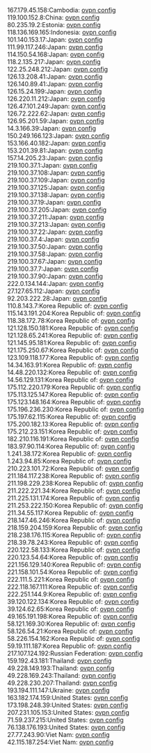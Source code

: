 167.179.45.158:Cambodia: [ovpn config](vpn/167_179_45_158.ovpn)  
119.100.152.8:China: [ovpn config](vpn/119_100_152_8.ovpn)  
80.235.19.2:Estonia: [ovpn config](vpn/80_235_19_2.ovpn)  
118.136.169.165:Indonesia: [ovpn config](vpn/118_136_169_165.ovpn)  
101.140.153.17:Japan: [ovpn config](vpn/101_140_153_17.ovpn)  
111.99.117.246:Japan: [ovpn config](vpn/111_99_117_246.ovpn)  
114.150.54.168:Japan: [ovpn config](vpn/114_150_54_168.ovpn)  
118.2.135.217:Japan: [ovpn config](vpn/118_2_135_217.ovpn)  
122.25.248.212:Japan: [ovpn config](vpn/122_25_248_212.ovpn)  
126.13.208.41:Japan: [ovpn config](vpn/126_13_208_41.ovpn)  
126.140.89.41:Japan: [ovpn config](vpn/126_140_89_41.ovpn)  
126.15.24.199:Japan: [ovpn config](vpn/126_15_24_199.ovpn)  
126.220.11.212:Japan: [ovpn config](vpn/126_220_11_212.ovpn)  
126.47.101.249:Japan: [ovpn config](vpn/126_47_101_249.ovpn)  
126.72.222.62:Japan: [ovpn config](vpn/126_72_222_62.ovpn)  
126.95.201.59:Japan: [ovpn config](vpn/126_95_201_59.ovpn)  
14.3.166.39:Japan: [ovpn config](vpn/14_3_166_39.ovpn)  
150.249.166.123:Japan: [ovpn config](vpn/150_249_166_123.ovpn)  
153.166.40.182:Japan: [ovpn config](vpn/153_166_40_182.ovpn)  
153.201.39.81:Japan: [ovpn config](vpn/153_201_39_81.ovpn)  
157.14.205.23:Japan: [ovpn config](vpn/157_14_205_23.ovpn)  
219.100.37.1:Japan: [ovpn config](vpn/219_100_37_1.ovpn)  
219.100.37.108:Japan: [ovpn config](vpn/219_100_37_108.ovpn)  
219.100.37.109:Japan: [ovpn config](vpn/219_100_37_109.ovpn)  
219.100.37.125:Japan: [ovpn config](vpn/219_100_37_125.ovpn)  
219.100.37.138:Japan: [ovpn config](vpn/219_100_37_138.ovpn)  
219.100.37.19:Japan: [ovpn config](vpn/219_100_37_19.ovpn)  
219.100.37.205:Japan: [ovpn config](vpn/219_100_37_205.ovpn)  
219.100.37.211:Japan: [ovpn config](vpn/219_100_37_211.ovpn)  
219.100.37.213:Japan: [ovpn config](vpn/219_100_37_213.ovpn)  
219.100.37.22:Japan: [ovpn config](vpn/219_100_37_22.ovpn)  
219.100.37.4:Japan: [ovpn config](vpn/219_100_37_4.ovpn)  
219.100.37.50:Japan: [ovpn config](vpn/219_100_37_50.ovpn)  
219.100.37.58:Japan: [ovpn config](vpn/219_100_37_58.ovpn)  
219.100.37.67:Japan: [ovpn config](vpn/219_100_37_67.ovpn)  
219.100.37.7:Japan: [ovpn config](vpn/219_100_37_7.ovpn)  
219.100.37.90:Japan: [ovpn config](vpn/219_100_37_90.ovpn)  
222.0.134.144:Japan: [ovpn config](vpn/222_0_134_144.ovpn)  
27.127.65.112:Japan: [ovpn config](vpn/27_127_65_112.ovpn)  
92.203.222.28:Japan: [ovpn config](vpn/92_203_222_28.ovpn)  
110.8.143.7:Korea Republic of: [ovpn config](vpn/110_8_143_7.ovpn)  
115.143.191.204:Korea Republic of: [ovpn config](vpn/115_143_191_204.ovpn)  
118.38.172.78:Korea Republic of: [ovpn config](vpn/118_38_172_78.ovpn)  
121.128.150.181:Korea Republic of: [ovpn config](vpn/121_128_150_181.ovpn)  
121.128.65.241:Korea Republic of: [ovpn config](vpn/121_128_65_241.ovpn)  
121.145.95.181:Korea Republic of: [ovpn config](vpn/121_145_95_181.ovpn)  
121.175.250.67:Korea Republic of: [ovpn config](vpn/121_175_250_67.ovpn)  
123.109.118.177:Korea Republic of: [ovpn config](vpn/123_109_118_177.ovpn)  
14.34.163.91:Korea Republic of: [ovpn config](vpn/14_34_163_91.ovpn)  
14.48.220.132:Korea Republic of: [ovpn config](vpn/14_48_220_132.ovpn)  
14.56.129.131:Korea Republic of: [ovpn config](vpn/14_56_129_131.ovpn)  
175.112.220.179:Korea Republic of: [ovpn config](vpn/175_112_220_179.ovpn)  
175.113.125.147:Korea Republic of: [ovpn config](vpn/175_113_125_147.ovpn)  
175.123.148.164:Korea Republic of: [ovpn config](vpn/175_123_148_164.ovpn)  
175.196.236.230:Korea Republic of: [ovpn config](vpn/175_196_236_230.ovpn)  
175.197.62.115:Korea Republic of: [ovpn config](vpn/175_197_62_115.ovpn)  
175.200.182.13:Korea Republic of: [ovpn config](vpn/175_200_182_13.ovpn)  
175.212.23.151:Korea Republic of: [ovpn config](vpn/175_212_23_151.ovpn)  
182.210.116.191:Korea Republic of: [ovpn config](vpn/182_210_116_191.ovpn)  
183.97.90.114:Korea Republic of: [ovpn config](vpn/183_97_90_114.ovpn)  
1.241.38.172:Korea Republic of: [ovpn config](vpn/1_241_38_172.ovpn)  
1.243.94.85:Korea Republic of: [ovpn config](vpn/1_243_94_85.ovpn)  
210.223.101.72:Korea Republic of: [ovpn config](vpn/210_223_101_72.ovpn)  
211.184.117.238:Korea Republic of: [ovpn config](vpn/211_184_117_238.ovpn)  
211.198.229.238:Korea Republic of: [ovpn config](vpn/211_198_229_238.ovpn)  
211.222.221.34:Korea Republic of: [ovpn config](vpn/211_222_221_34.ovpn)  
211.225.131.174:Korea Republic of: [ovpn config](vpn/211_225_131_174.ovpn)  
211.253.222.150:Korea Republic of: [ovpn config](vpn/211_253_222_150.ovpn)  
211.34.55.117:Korea Republic of: [ovpn config](vpn/211_34_55_117.ovpn)  
218.147.46.246:Korea Republic of: [ovpn config](vpn/218_147_46_246.ovpn)  
218.159.204.159:Korea Republic of: [ovpn config](vpn/218_159_204_159.ovpn)  
218.238.176.115:Korea Republic of: [ovpn config](vpn/218_238_176_115.ovpn)  
218.39.78.243:Korea Republic of: [ovpn config](vpn/218_39_78_243.ovpn)  
220.122.58.133:Korea Republic of: [ovpn config](vpn/220_122_58_133.ovpn)  
220.123.54.64:Korea Republic of: [ovpn config](vpn/220_123_54_64.ovpn)  
221.156.129.140:Korea Republic of: [ovpn config](vpn/221_156_129_140.ovpn)  
221.158.101.54:Korea Republic of: [ovpn config](vpn/221_158_101_54.ovpn)  
222.111.5.221:Korea Republic of: [ovpn config](vpn/222_111_5_221.ovpn)  
222.118.167.111:Korea Republic of: [ovpn config](vpn/222_118_167_111.ovpn)  
222.251.144.9:Korea Republic of: [ovpn config](vpn/222_251_144_9.ovpn)  
39.120.122.134:Korea Republic of: [ovpn config](vpn/39_120_122_134.ovpn)  
39.124.62.65:Korea Republic of: [ovpn config](vpn/39_124_62_65.ovpn)  
49.165.191.198:Korea Republic of: [ovpn config](vpn/49_165_191_198.ovpn)  
58.121.169.30:Korea Republic of: [ovpn config](vpn/58_121_169_30.ovpn)  
58.126.54.21:Korea Republic of: [ovpn config](vpn/58_126_54_21.ovpn)  
58.226.154.162:Korea Republic of: [ovpn config](vpn/58_226_154_162.ovpn)  
59.19.111.187:Korea Republic of: [ovpn config](vpn/59_19_111_187.ovpn)  
217.107.124.192:Russian Federation: [ovpn config](vpn/217_107_124_192.ovpn)  
159.192.43.181:Thailand: [ovpn config](vpn/159_192_43_181.ovpn)  
49.228.149.193:Thailand: [ovpn config](vpn/49_228_149_193.ovpn)  
49.228.169.243:Thailand: [ovpn config](vpn/49_228_169_243.ovpn)  
49.228.230.207:Thailand: [ovpn config](vpn/49_228_230_207.ovpn)  
193.194.111.147:Ukraine: [ovpn config](vpn/193_194_111_147.ovpn)  
163.182.174.159:United States: [ovpn config](vpn/163_182_174_159.ovpn)  
173.198.248.39:United States: [ovpn config](vpn/173_198_248_39.ovpn)  
207.231.105.153:United States: [ovpn config](vpn/207_231_105_153.ovpn)  
71.59.237.215:United States: [ovpn config](vpn/71_59_237_215.ovpn)  
76.138.176.193:United States: [ovpn config](vpn/76_138_176_193.ovpn)  
27.77.243.90:Viet Nam: [ovpn config](vpn/27_77_243_90.ovpn)  
42.115.187.254:Viet Nam: [ovpn config](vpn/42_115_187_254.ovpn)  
